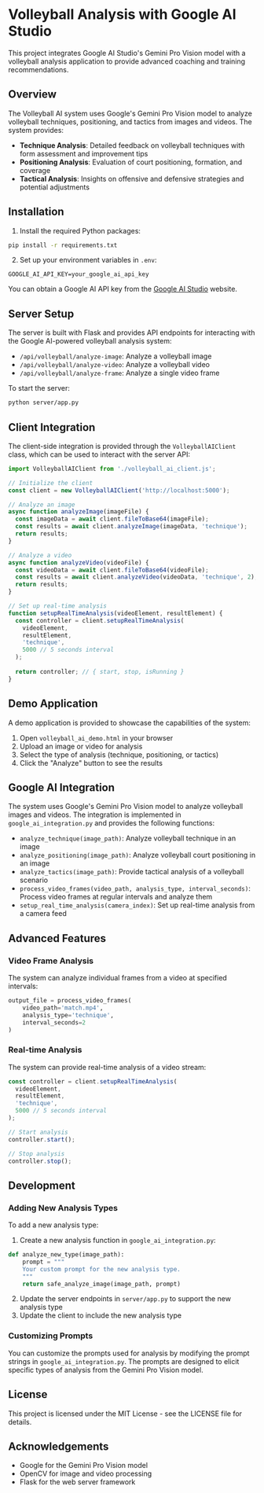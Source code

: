 # Volleyball Analysis with Google AI Studio

This project integrates Google AI Studio's Gemini Pro Vision model with a volleyball analysis application to provide advanced coaching and training recommendations.

## Overview

The Volleyball AI system uses Google's Gemini Pro Vision model to analyze volleyball techniques, positioning, and tactics from images and videos. The system provides:

- **Technique Analysis**: Detailed feedback on volleyball techniques with form assessment and improvement tips
- **Positioning Analysis**: Evaluation of court positioning, formation, and coverage
- **Tactical Analysis**: Insights on offensive and defensive strategies and potential adjustments

## Installation

1. Install the required Python packages:

```bash
pip install -r requirements.txt
```

2. Set up your environment variables in `.env`:

```
GOOGLE_AI_API_KEY=your_google_ai_api_key
```

You can obtain a Google AI API key from the [Google AI Studio](https://ai.google.dev/) website.

## Server Setup

The server is built with Flask and provides API endpoints for interacting with the Google AI-powered volleyball analysis system:

- `/api/volleyball/analyze-image`: Analyze a volleyball image
- `/api/volleyball/analyze-video`: Analyze a volleyball video
- `/api/volleyball/analyze-frame`: Analyze a single video frame

To start the server:

```bash
python server/app.py
```

## Client Integration

The client-side integration is provided through the `VolleyballAIClient` class, which can be used to interact with the server API:

```javascript
import VolleyballAIClient from './volleyball_ai_client.js';

// Initialize the client
const client = new VolleyballAIClient('http://localhost:5000');

// Analyze an image
async function analyzeImage(imageFile) {
  const imageData = await client.fileToBase64(imageFile);
  const results = await client.analyzeImage(imageData, 'technique');
  return results;
}

// Analyze a video
async function analyzeVideo(videoFile) {
  const videoData = await client.fileToBase64(videoFile);
  const results = await client.analyzeVideo(videoData, 'technique', 2);
  return results;
}

// Set up real-time analysis
function setupRealTimeAnalysis(videoElement, resultElement) {
  const controller = client.setupRealTimeAnalysis(
    videoElement,
    resultElement,
    'technique',
    5000 // 5 seconds interval
  );
  
  return controller; // { start, stop, isRunning }
}
```

## Demo Application

A demo application is provided to showcase the capabilities of the system:

1. Open `volleyball_ai_demo.html` in your browser
2. Upload an image or video for analysis
3. Select the type of analysis (technique, positioning, or tactics)
4. Click the "Analyze" button to see the results

## Google AI Integration

The system uses Google's Gemini Pro Vision model to analyze volleyball images and videos. The integration is implemented in `google_ai_integration.py` and provides the following functions:

- `analyze_technique(image_path)`: Analyze volleyball technique in an image
- `analyze_positioning(image_path)`: Analyze volleyball court positioning in an image
- `analyze_tactics(image_path)`: Provide tactical analysis of a volleyball scenario
- `process_video_frames(video_path, analysis_type, interval_seconds)`: Process video frames at regular intervals and analyze them
- `setup_real_time_analysis(camera_index)`: Set up real-time analysis from a camera feed

## Advanced Features

### Video Frame Analysis

The system can analyze individual frames from a video at specified intervals:

```python
output_file = process_video_frames(
    video_path='match.mp4',
    analysis_type='technique',
    interval_seconds=2
)
```

### Real-time Analysis

The system can provide real-time analysis of a video stream:

```javascript
const controller = client.setupRealTimeAnalysis(
  videoElement,
  resultElement,
  'technique',
  5000 // 5 seconds interval
);

// Start analysis
controller.start();

// Stop analysis
controller.stop();
```

## Development

### Adding New Analysis Types

To add a new analysis type:

1. Create a new analysis function in `google_ai_integration.py`:

```python
def analyze_new_type(image_path):
    prompt = """
    Your custom prompt for the new analysis type.
    """
    return safe_analyze_image(image_path, prompt)
```

2. Update the server endpoints in `server/app.py` to support the new analysis type
3. Update the client to include the new analysis type

### Customizing Prompts

You can customize the prompts used for analysis by modifying the prompt strings in `google_ai_integration.py`. The prompts are designed to elicit specific types of analysis from the Gemini Pro Vision model.

## License

This project is licensed under the MIT License - see the LICENSE file for details.

## Acknowledgements

- Google for the Gemini Pro Vision model
- OpenCV for image and video processing
- Flask for the web server framework 